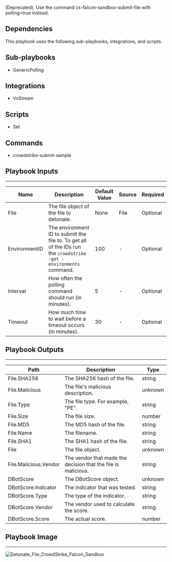(Deprecated). Use the command cs-falcon-sandbox-submit-file with polling=true instead.

## Dependencies
This playbook uses the following sub-playbooks, integrations, and scripts.

## Sub-playbooks
* GenericPolling

## Integrations
* VxStream

## Scripts
* Set

## Commands
* crowdstrike-submit-sample

## Playbook Inputs
---

| **Name** | **Description** | **Default Value** | **Source** | **Required** |
| --- | --- | --- | --- | --- |
| File | The file object of the file to detonate. | None | File | Optional |
| EnvironmentID | The environment ID to submit the file to. To get all of the IDs run the `crowdstrike -get -environments` command. | 100 | - | Optional |
| Interval | How often the polling command should run (in minutes). | 5 | - | Optional |
| Timeout | How much time to wait before a timeout occurs (in minutes). | 30 | - | Optional |

## Playbook Outputs
---

| **Path** | **Description** | **Type** |
| --- | --- | --- |
| File.SHA256 | The SHA256 hash of the file. | string |
| File.Malicious | The file's malicious description. | unknown |
| File.Type | The file type. For example, "PE". | string |
| File.Size | The file size. | number |
| File.MD5 | The MD5  hash of the file. | string |
| File.Name | The filename. | string |
| File.SHA1 | The SHA1  hash of the file. | string |
| File | The file object. | unknown |
| File.Malicious.Vendor | The vendor that made the decision that the file is malicious. | string |
| DBotScore | The DBotScore object. | unknown |
| DBotScore.Indicator | The indicator that was tested. | string |
| DBotScore.Type | The type of the indicator. | string |
| DBotScore.Vendor | The vendor used to calculate the score. | string |
| DBotScore.Score | The actual score. | number |

## Playbook Image
---
![Detonate_File_CrowdStrike_Falcon_Sandbox](https://raw.githubusercontent.com/cvescan/cvescan/1bdd5229392bd86f0cc58265a24df23ee3f7e662/docs/images/playbooks/CrowdStrike_Falcon_Sandbox_Detonate_file.png) 
